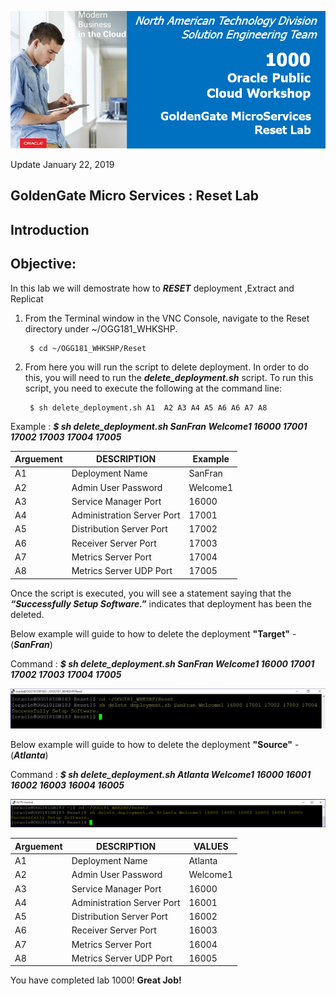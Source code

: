 ![](images/1000/Lab1000_image100.PNG)

Update January 22, 2019

## GoldenGate Micro Services : Reset Lab

## Introduction

## Objective:

In this lab we will demostrate how to ***RESET*** deployment ,Extract and Replicat

1. From the Terminal window in the VNC Console, navigate to the Reset directory under ~/OGG181_WHKSHP.

        $ cd ~/OGG181_WHKSHP/Reset


2. From here you will run the script to delete deployment.  In order to do this, you will need to run the ***delete_deployment.sh*** script.  To run this script, you need to execute the following at the command line:

        $ sh delete_deployment.sh A1  A2 A3 A4 A5 A6 A6 A7 A8
Example :
        ***$ sh delete_deployment.sh SanFran Welcome1 16000 17001 17002 17003 17004 17005***

|    Arguement    | DESCRIPTION	       	        |       Example	      |
|-----------------|-----------------------------|---------------------|
|      A1         |Deployment Name	            | 	SanFran	          |
|      A2         |Admin User Password	        |	Welcome1          |
|      A3         |Service Manager Port     	| 	16000	          |
|      A4         |Administration Server Port	| 	17001	          |
|      A5         |Distribution Server Port 	|	17002	          |
|      A6         |Receiver Server Port         |       17003	      |
|      A7         |Metrics Server Port          |       17004         |
|      A8         |Metrics Server UDP Port      |       17005         |

Once the script is executed, you will see a statement saying that the ***“Successfully Setup Software.”*** indicates that deployment has been the deleted.


Below example will guide to how to delete the deployment **"Target"** - (***SanFran***)

Command :
          ***$ sh delete_deployment.sh SanFran Welcome1 16000 17001 17002 17003 17004 17005***

![](images/1000/S1.PNG)



Below example will guide to how to delete the deployment **"Source"** - (***Atlanta***)

Command :
         ***$ sh delete_deployment.sh Atlanta Welcome1 16000 16001 16002 16003 16004 16005***

![](images/1000/S3.PNG)

|    Arguement    | DESCRIPTION	       	        |       VALUES	      |
|-----------------|-----------------------------|---------------------|
|      A1         |Deployment Name	            | 	Atlanta	          |
|      A2         |Admin User Password	        |	Welcome1          |
|      A3         |Service Manager Port     	| 	16000	          |
|      A4         |Administration Server Port	| 	16001	          |
|      A5         |Distribution Server Port 	|	16002	          |
|      A6         |Receiver Server Port         |       16003	      |
|      A7         |Metrics Server Port          |       16004         |
|      A8         |Metrics Server UDP Port      |       16005         |


You have completed lab 1000!   **Great Job!**
